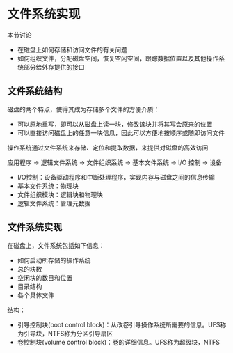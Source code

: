 # 文件系统实现

本节讨论
- 在磁盘上如何存储和访问文件的有关问题
- 如何组织文件，分配磁盘空间，恢复空闲空间，跟踪数据位置以及其他操作系统部分给外存提供的接口

## 文件系统结构

磁盘的两个特点，使得其成为存储多个文件的方便介质：

- 可以原地重写，即可以从磁盘上读一块，修改该块并将其写会原来的位置
- 可以直接访问磁盘上的任意一块信息，因此可以方便地按顺序或随即访问文件

操作系统通过文件系统来存储、定位和提取数据，来提供对磁盘的高效访问

应用程序 -> 逻辑文件系统 -> 文件组织系统 -> 基本文件系统 -> I/O 控制 -> 设备

- I/O控制：设备驱动程序和中断处理程序，实现内存与磁盘之间的信息传输
- 基本文件系统：物理块
- 文件组织模块：逻辑块和物理块
- 逻辑文件系统：管理元数据

## 文件系统实现

在磁盘上，文件系统包括如下信息：
- 如何启动所存储的操作系统
- 总的块数
- 空闲块的数目和位置
- 目录结构
- 各个具体文件

结构：

- 引导控制块(boot control block)：从改卷引导操作系统所需要的信息。UFS称为引导块，NTFS称为分区引导扇区
- 卷控制块(volume control block)：卷的详细信息。UFS称为超级块，NTFS
